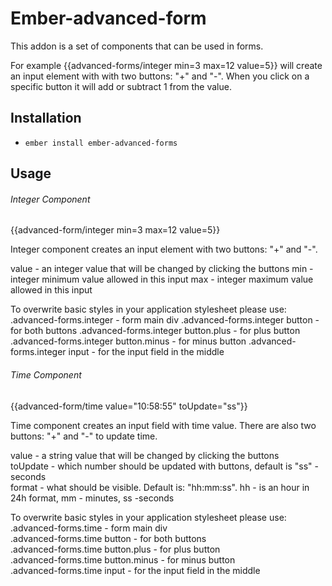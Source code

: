 # Ember-advanced-form

This addon is a set of components that can be used in forms.

For example {{advanced-forms/integer min=3 max=12 value=5}} will create an input element with with two buttons:
"+" and "-". When you click on a specific button it will add or subtract 1 from the value.

## Installation

* `ember install ember-advanced-forms`

## Usage

###### Integer Component  
{{advanced-form/integer min=3 max=12 value=5}}

Integer component creates an input element with two buttons: "+" and "-".

value - an integer value that will be changed by clicking the buttons
min - integer minimum value allowed in this input
max - integer maximum value allowed in this input

To overwrite basic styles in your application stylesheet please use:
.advanced-forms.integer - form main div
.advanced-forms.integer button - for both buttons
.advanced-forms.integer button.plus - for plus button
.advanced-forms.integer button.minus - for minus button
.advanced-forms.integer input - for the input field in the middle

###### Time Component  
{{advanced-form/time value="10:58:55" toUpdate="ss"}}

Time component creates an input field with time value. There are also two buttons: "+" and "-" to update time.

value - a string value that will be changed by clicking the buttons  
toUpdate - which number should be updated with buttons, default is "ss" - seconds  
format - what should be visible. Default is: "hh:mm:ss". hh - is an hour in 24h format, mm - minutes, ss -seconds

To overwrite basic styles in your application stylesheet please use:  
.advanced-forms.time - form main div  
.advanced-forms.time button - for both buttons  
.advanced-forms.time button.plus - for plus button  
.advanced-forms.time button.minus - for minus button  
.advanced-forms.time input - for the input field in the middle  
